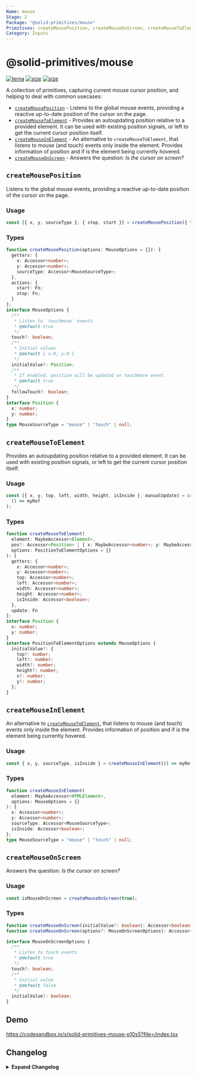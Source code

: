 ```yaml
---
Name: mouse
Stage: 2
Package: "@solid-primitives/mouse"
Primitives: createMousePosition, createMouseOnScreen, createMouseToElement, createMouseInElement
Category: Inputs
---
```


# @solid-primitives/mouse

[![lerna](https://img.shields.io/badge/maintained%20with-lerna-cc00ff.svg?style=for-the-badge)](https://lerna.js.org/)
[![size](https://img.shields.io/bundlephobia/minzip/@solid-primitives/mouse?style=for-the-badge)](https://bundlephobia.com/package/@solid-primitives/mouse)
[![size](https://img.shields.io/npm/v/@solid-primitives/mouse?style=for-the-badge)](https://www.npmjs.com/package/@solid-primitives/mouse)

A collection of primitives, capturing current mouse cursor position, and helping to deal with common usecases:

- [`createMousePosition`](#createMousePosition) - Listens to the global mouse events, providing a reactive up-to-date position of the cursor on the page.
- [`createMouseToElement`](#createMouseToElement) - Provides an autoupdating position relative to a provided element. It can be used with existing position signals, or left to get the current cursor position itself.
- [`createMouseInElement`](#createMouseInElement) - An alternative to `createMouseToElement`, that listens to mouse (and touch) events only inside the element. Provides information of position and if is the element being currently hovered.
- [`createMouseOnScreen`](#createMouseOnScreen) - Answers the question: _Is the cursor on screen?_

## `createMousePosition`

Listens to the global mouse events, providing a reactive up-to-date position of the cursor on the page.

### Usage

```ts
const [{ x, y, sourceType }, { stop, start }] = createMousePosition({ touch: false });
```

### Types

```ts
function createMousePosition(options: MouseOptions = {}): [
  getters: {
    x: Accessor<number>;
    y: Accessor<number>;
    sourceType: Accessor<MouseSourceType>;
  },
  actions: {
    start: Fn;
    stop: Fn;
  }
];
interface MouseOptions {
  /**
   * Listen to `touchmove` events
   * @default true
   */
  touch?: boolean;
  /**
   * Initial values
   * @default { x:0, y:0 }
   */
  initialValue?: Position;
  /**
   * If enabled, position will be updated on touchmove event.
   * @default true
   */
  followTouch?: boolean;
}
interface Position {
  x: number;
  y: number;
}
type MouseSourceType = "mouse" | "touch" | null;
```

## `createMouseToElement`

Provides an autoupdating position relative to a provided element. It can be used with existing position signals, or left to get the current cursor position itself.

### Usage

```ts
const [{ x, y, top, left, width, height, isInside }, manualUpdate] = createMouseToElement(
  () => myRef
);
```

### Types

```ts
function createMouseToElement(
  element: MaybeAccessor<Element>,
  pos?: Accessor<Position> | { x: MaybeAccessor<number>; y: MaybeAccessor<number> },
  options: PositionToElementOptions = {}
): [
  getters: {
    x: Accessor<number>;
    y: Accessor<number>;
    top: Accessor<number>;
    left: Accessor<number>;
    width: Accessor<number>;
    height: Accessor<number>;
    isInside: Accessor<boolean>;
  },
  update: Fn
];
interface Position {
  x: number;
  y: number;
}
interface PositionToElementOptions extends MouseOptions {
  initialValue?: {
    top?: number;
    left?: number;
    width?: number;
    height?: number;
    x?: number;
    y?: number;
  };
}
```

## `createMouseInElement`

An alternative to [`createMouseToElement`](#createMouseToElement), that listens to mouse (and touch) events only inside the element. Provides information of position and if is the element being currently hovered.

### Usage

```ts
const { x, y, sourceType, isInside } = createMouseInElement(() => myRef, { touch: true });
```

### Types

```ts
function createMouseInElement(
  element: MaybeAccessor<HTMLElement>,
  options: MouseOptions = {}
): {
  x: Accessor<number>;
  y: Accessor<number>;
  sourceType: Accessor<MouseSourceType>;
  isInside: Accessor<boolean>;
};
type MouseSourceType = "mouse" | "touch" | null;
```

## `createMouseOnScreen`

Answers the question: _Is the cursor on screen?_

### Usage

```ts
const isMouseOnScreen = createMouseOnScreen(true);
```

### Types

```ts
function createMouseOnScreen(initialValue?: boolean): Accessor<boolean>;
function createMouseOnScreen(options?: MouseOnScreenOptions): Accessor<boolean>;

interface MouseOnScreenOptions {
  /**
   * Listen to touch events
   * @default true
   */
  touch?: boolean;
  /**
   * Initial value
   * @default false
   */
  initialValue?: boolean;
}
```

## Demo

https://codesandbox.io/s/solid-primitives-mouse-p10s5?file=/index.tsx

## Changelog

<details>
<summary><b>Expand Changelog</b></summary>

1.0.0

Eelease as a Stage-2 primitive.

</details>
